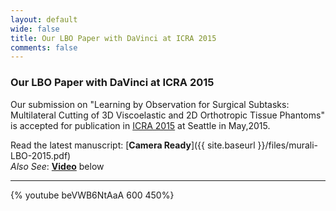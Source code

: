 ```yaml
---
layout: default
wide: false
title: Our LBO Paper with DaVinci at ICRA 2015
comments: false
---
```


### **Our LBO Paper with DaVinci at ICRA 2015**

Our submission on "Learning by Observation for Surgical Subtasks: Multilateral Cutting of 3D Viscoelastic and 2D Orthotropic Tissue Phantoms" is accepted for publication in [ICRA 2015](icra2015.org) at Seattle in May,2015.

Read the latest manuscript: [**Camera Ready**]({{ site.baseurl }}/files/murali-LBO-2015.pdf)  
*Also See*: [**Video**](http://www.youtube.com/watch?v=beVWB6NtAaA) below

---

{% youtube beVWB6NtAaA 600 450%}  
